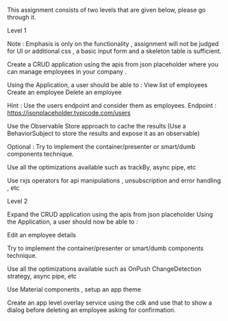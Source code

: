 This assignment consists of two levels that are given below, please go through it.

Level 1

Note : Emphasis is only on the functionality , assignment will not be judged for UI or additional css , a basic input form and a skeleton table is sufficient. 

Create a CRUD application using the apis from json placeholder where you can manage employees in your company . 

Using the Application, a user should be able to :
View list of employees
Create an employee
Delete an employee

Hint : Use the users endpoint and consider them as employees.
Endpoint : https://jsonplaceholder.typicode.com/users

Use the Observable Store approach to cache the results
(Use a BehaviorSubject to store the results and expose it as an observable)

Optional : Try to implement the container/presenter or smart/dumb components technique.

Use all the optimizations available such as trackBy, async pipe, etc

Use rxjs operators for api manipulations , unsubscription and error handling , etc


Level 2

Expand the CRUD application using the apis from json placeholder
Using the Application, a user should now be able to :

Edit an employee details


Try to implement the container/presenter or smart/dumb components technique.

Use all the optimizations available such as OnPush ChangeDetection strategy, async pipe, etc

Use Material components , setup an app theme

Create an app level overlay service using the cdk and use that to show a dialog before deleting an employee asking for confirmation.

